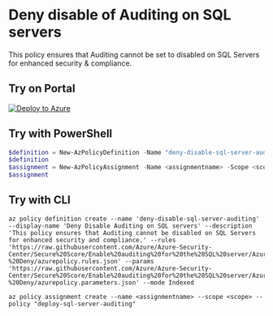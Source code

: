 # Deny disable of Auditing on SQL servers

This policy ensures that Auditing cannot be set to disabled on SQL Servers for enhanced security & compliance.

## Try on Portal

[![Deploy to Azure](http://azuredeploy.net/deploybutton.png)](https://portal.azure.com/#blade/Microsoft_Azure_Policy/CreatePolicyDefinitionBlade/uri/https%3A%2F%2Fraw.githubusercontent.com%2FAzure%2FAzure-Security-Center%2Fmaster%2FRemediation%2520scripts%2FEnable%2520auditing%2520for%2520the%2520SQL%2520server%2FAzure%2520Policy%2520-%2520Deny%2Fazurepolicy.json
)

## Try with PowerShell

````powershell
$definition = New-AzPolicyDefinition -Name "deny-disable-sql-server-auditing" -DisplayName "Deny Disable Auditing on SQL servers" -description "This policy ensures that Auditing cannot be disabled on SQL Servers for enhanced security and compliance." -Policy 'https://raw.githubusercontent.com/Azure/Azure-Security-Center/Secure%20Score/Enable%20auditing%20for%20the%20SQL%20server/Azure%20Policy%20-%20Deny/azurepolicy.rules.json' -Parameter 'https://raw.githubusercontent.com/Azure/Azure-Security-Center/Secure%20Score/Enable%20auditing%20for%20the%20SQL%20server/Azure%20Policy%20-%20Deny/azurepolicy.parameters.json' -Mode Indexed
$definition
$assignment = New-AzPolicyAssignment -Name <assignmentname> -Scope <scope> -PolicyDefinition $definition
$assignment
````

## Try with CLI

````cli
az policy definition create --name 'deny-disable-sql-server-auditing' --display-name 'Deny Disable Auditing on SQL servers' --description 'This policy ensures that Auditing cannot be disabled on SQL Servers for enhanced security and compliance.' --rules 'https://raw.githubusercontent.com/Azure/Azure-Security-Center/Secure%20Score/Enable%20auditing%20for%20the%20SQL%20server/Azure%20Policy%20-%20Deny/azurepolicy.rules.json' --params 'https://raw.githubusercontent.com/Azure/Azure-Security-Center/Secure%20Score/Enable%20auditing%20for%20the%20SQL%20server/Azure%20Policy%20-%20Deny/azurepolicy.parameters.json' --mode Indexed

az policy assignment create --name <assignmentname> --scope <scope> --policy "deploy-sql-server-auditing"
````